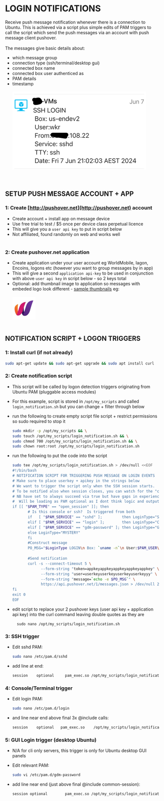 # LOGIN NOTIFICATIONS<br>
Receive push message notification whenever there is a connection to Ubuntu.  This is achieved via a script plus simple edits of PAM triggers to call the script which send the push messages via an account with push message client pushover.<br><br>
The messages give basic details about:<br>
* which message group
* connection type (ssh/terminal/desktop gui)
* connected box name
* connected box user authenticed as
* PAM details
* timestamp<br><br>
![example](./assets/ssh_logon_notification_example.png) <br><br><br>
## SETUP PUSH MESSAGE ACCOUNT + APP
### 1:  Create [http://pushover.net](http://pushover.net) account<br>
* Create account + install app on message device<br>
* Use free trial to test / $5 once per device class perpetual licence<br>
* This will give you a `user api key` to put in script below<br>
* Not affiliated, found randomly on web and works well<br><br>
### 2:  Create pushover.net application<br>
* Create application under your user account eg WorldMobile, Iagon, Encoins, logons etc (however you want to group messages by in app)
* This will give a second `application api-key` to be used in conjunction with above `user api key` in script below - so 2 keys total<br>
* Optional: add thumbnail image to application so messages with embeded logo look different - [sample thumbnails](assets/) eg:<br><br>
![wm](./assets/world-mobile-logo.png) <br><br>
## NOTIFICATION SCRIPT + LOGON TRIGGERS
### 1: Install curl (if not already)
```bash
sudo apt-get update && sudo apt-get upgrade && sudo apt install curl
```
### 2:  Create notification script<br>
* This script will be called by logon detection triggers originating from Ubuntu PAM (pluggable access modules)<br>
* For this example, script is stored in `/opt/my_scripts` and called `login_notification.sh` but you can change + filter through below<br>
* run the following to create empty script file script + restrict permissions so sudo required to stop it

    ```bash
    sudo mkdir -p /opt/my_scripts && \
    sudo touch /opt/my_scripts/login_notification.sh && \
    sudo chmod 700 /opt/my_scripts/login_notification.sh && \
    sudo chown root:root /opt/my_scripts/login_notification.sh
    ```

* run the following to put the code into the script 

   ```bash
   sudo tee /opt/my_scripts/login_notification.sh > /dev/null <<EOF
   #!/bin/bash
   # NOTIFICATION SCRIPT FOR TRIGGERING PUSH MESSAGE ON LOGIN EVENTS
   # Make sure to place userkey + apikey in the strings below
   # We want to trigger the script only when the SSH session starts.
   # To be notified also when session closes, you can watch for the "close_session" value.
   # NB have set to always succeed via true but have gaps in experience here with this vs PAM required or optional
   #  Will be loading as PAM optional as I dont think logic and output will fail
   if [[ "$PAM_TYPE" == "open_session" ]]; then
   		  # Is this console or ssh?  Is triggered from both
   		  if   [ "$PAM_SERVICE" == "sshd" ];         then LoginType="SSH"
   		  elif [ "$PAM_SERVICE" == "login" ];        then LoginType="CONSOLE"
   		  elif [ "$PAM_SERVICE" == "gdm-password" ]; then LoginType="GUI"
   		  else LoginType="MYSTERY"
   		  fi
   		  #Construct message
   		  PO_MSG="$LoginType LOGIN\n Box: `uname -n`\n User:$PAM_USER\n From:$PAM_RHOST\n Service: $PAM_SERVICE\n TTY: $PAM_TTY\n Date: `date`"
   
   		  #Send notification
   		  curl -s --connect-timeout 5 \
   				--form-string "token=appkeyappkeyappkeyappkeyappkey" \
   				--form-string "user=userkeyuserkeyuserkeyuserkeyyy" \
   				--form-string "message=`echo -e $PO_MSG`" \
   				https://api.pushover.net/1/messages.json > /dev/null 2>&1 || true
   fi
   exit 0
   EOF
   ```

* edit script to replace your 2 pushover keys (user api key + application api key) into the curl command leaving double quotes as they are

        sudo nano /opt/my_scripts/login_notification.sh
### 3:  SSH trigger<br>
* Edit sshd PAM:

   ```bash
   sudo nano /etc/pam.d/sshd
   ```

* add line at end:

   ```bash
   session    optional     pam_exec.so /opt/my_scripts/login_notification.sh
   ```

### 4:  Console/Terminal trigger<br>
* Edit login PAM:

   ```bash
   sudo nano /etc/pam.d/login
   ```

* and line near end above final 3x @include calls:

   ```bash
   session    optional   pam_exec.so    /opt/my_scripts/login_notification.sh
   ```

### 5:  GUI Login trigger (desktop Ubuntu)<br>
* N/A for cli only servers, this trigger is only for Ubuntu desktop GUI panels
* Edit relevant PAM:

   ```bash
   sudo vi /etc/pam.d/gdm-password
   ```
* add line near end (just above final @include common-session):

   ```bash
   session optional        pam_exec.so /opt/my_scripts/login_notification.sh
   ```
